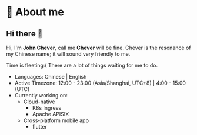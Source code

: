 # :rocket: About me

## Hi there 👋

Hi, I'm **John Chever**, call me **Chever** will be fine. Chever is the resonance of my Chinese name; it will sound very friendly to me.

Time is fleeting:( There are a lot of things waiting for me to do.

- Languages: Chinese | English
- Active Timezone: 12:00 - 23:00 (Asia/Shanghai, UTC+8) | 4:00 - 15:00 (UTC)
- Currently working on:
  - Cloud-native
    - K8s Ingress
    - Apache APISIX
  - Cross-platform mobile app
    - flutter


<!-- ## 📊 Stats

![profile-3d-contrib](./profile-3d-contrib/profile-gitblock.svg) -->

<!--
**Chever-John/Chever-John** is a ✨ _special_ ✨ repository because its `README.md` (this file) appears on your GitHub profile.

Here are some ideas to get you started:

- 🔭 I’m currently working on API7.ai
- 🌱 I’m currently learning OS/NetWork
- 👯 I’m looking to collaborate on ...
- 🤔 I’m looking for help with ...
- 💬 Ask me about ...
- 📫 How to reach me: ...
- 😄 Pronouns: ...
- ⚡ Fun fact: ...
-->
